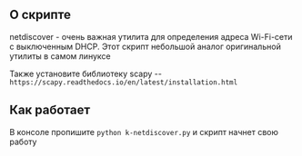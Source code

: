 ## О скрипте

netdiscover - очень важная утилита для определения адреса Wi-Fi-сети с выключенным DHCP. Этот скрипт небольшой аналог оригинальной утилиты в самом линуксе

Также установите библиотеку scapy -- `https://scapy.readthedocs.io/en/latest/installation.html`

## Как работает

В консоле пропишите `python k-netdiscover.py` и скрипт начнет свою работу
